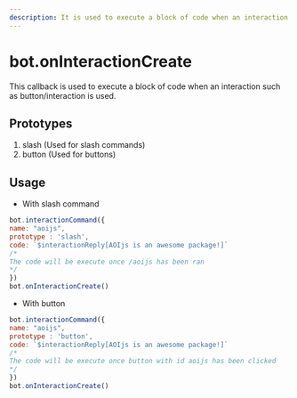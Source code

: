 ```yaml
---
description: It is used to execute a block of code when an interaction such as button/interaction is used. To use the callback, add bot.oninteractioncreate() in your main file.
---
```


# bot.onInteractionCreate
This callback is used to execute a block of code when an interaction such as button/interaction is used.

## Prototypes
1. slash (Used for slash commands)
2. button (Used for buttons)

## Usage
- With slash command

```js
bot.interactionCommand({
name: "aoijs", 
prototype : 'slash',
code: `$interactionReply[AOIjs is an awesome package!]`
/*
The code will be execute once /aoijs has been ran
*/
})
bot.onInteractionCreate()
```

- With button

```js
bot.interactionCommand({
name: "aoijs", 
prototype : 'button',
code: `$interactionReply[AOIjs is an awesome package!]`
/*
The code will be execute once button with id aoijs has been clicked
*/
})
bot.onInteractionCreate()
```

